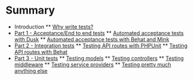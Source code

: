 # Summary

* Introduction
** [Why write tests?](chapter1.md)
* [Part 1 - Acceptance/End to end tests](part1.md)
** [Automated acceptance tests with Dusk](chapter2.md)
** [Automated acceptance tests with Behat and Mink](chapter3.md)
* [Part 2 - Integration tests](part2.md)
** [Testing API routes with PHPUnit](chapter4.md)
** [Testing API routes with Behat](chapter5.md)
* [Part 3 - Unit tests](part3.md)
** [Testing models](chapter6.md)
** [Testing controllers](chapter7.md)
** [Testing middleware](chapter8.md)
** [Testing service providers](chapter9.md)
** [Testing pretty much anything else](chapter10.md)
